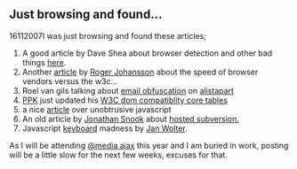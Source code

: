 <article><h1>Just browsing and found...</h1><time><span class="day">16</span><span class="month">11</span><span class="year">2007</span></time>I was just browsing and found these articles;<ol>	<li>A good article by Dave Shea about browser detection and other bad things <a href="http://mezzoblue.com/archives/2007/11/12/detect_this/">here</a>.</li>	<li>Another <a href="http://www.456bereastreet.com/archive/200711/the_w3c_process_may_be_slow_but_browser_vendors_are_slower/">article</a> by <a href="http://www.456bereastreet.com/">Roger Johansson</a> about the speed of browser vendors versus the w3c...</li>	<li> Roel van gils talking about <a href="http://www.alistapart.com/articles/gracefulemailobfuscation">email obfuscation</a> on <a href="http://www.alistapart.com/">alistapart</a></li>	<li><a href="http://www.quirksmode.org/">PPK</a> just updated his <a href="http://www.quirksmode.org/blog/archives/2007/11/w3c_dom_compati.html">W3C dom compatiblity core tables</a></li>	<li>a nice <a href="http://icant.co.uk/articles/seven-rules-of-unobtrusive-javascript/">article</a> over unobtrusive javascript</li>	<li>An old article by <a href="http://www.snook.ca/jonathan/">Jonathan Snook</a> about <a href="http://www.snook.ca/archives/servers/hosted_subversion/#c56768">hosted subversion.</a></li>	<li>Javascript <a href="http://unixpapa.com/js/key.html">keyboard</a> madness by <a href="http://unixpapa.com/">Jan Wolter</a>.</li></ol>As I will be attending <a href="http://www.vivabit.com/atmediaAjax/">@media ajax</a> this year and I am buried in work, posting will be a little slow for the next few weeks, excuses for that.</article>